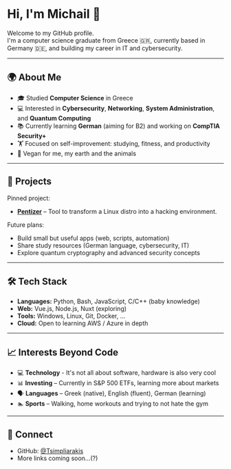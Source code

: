 # Hi, I'm Michail 👋  

Welcome to my GitHub profile.  
I'm a computer science graduate from Greece 🇬🇷, currently based in Germany 🇩🇪, and building my career in IT and cybersecurity.  

---

## 🌍 About Me  
- 🎓 Studied **Computer Science** in Greece  
- 💻 Interested in **Cybersecurity**, **Networking**, **System Administration**, and **Quantum Computing**  
- 📚 Currently learning **German** (aiming for B2) and working on **CompTIA Security+**  
- 🏋️ Focused on self-improvement: studying, fitness, and productivity  
- 🌱 Vegan for me, my earth and the animals 

---

## 🚀 Projects  
Pinned project:  
- **[Pentizer](https://github.com/Tsimpliarakis/Pentizer)** – Tool to transform a Linux distro into a hacking environment.  

Future plans:  
- Build small but useful apps (web, scripts, automation)  
- Share study resources (German language, cybersecurity, IT)  
- Explore quantum cryptography and advanced security concepts  

---

## 🛠️ Tech Stack  
- **Languages:** Python, Bash, JavaScript, C/C++ (baby knowledge)
- **Web:** Vue.js, Node.js, Nuxt (exploring)  
- **Tools:** Windows, Linux, Git, Docker, ...
- **Cloud:** Open to learning AWS / Azure in depth  

---

## 📈 Interests Beyond Code
- 💻 **Technology** - It's not all about software, hardware is also very cool
- 📊 **Investing** – Currently in S&P 500 ETFs, learning more about markets  
- 🗣️ **Languages** – Greek (native), English (fluent), German (learning)  
- 🏊 **Sports** – Walking, home workouts and trying to not hate the gym  

---

## 🤝 Connect  
- GitHub: [@Tsimpliarakis](https://github.com/Tsimpliarakis)  
- More links coming soon…(?)  
